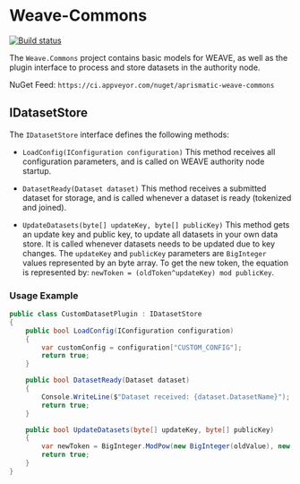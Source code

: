 ﻿# Weave-Commons

[![Build status](https://ci.appveyor.com/api/projects/status/p87ij8921enurk50/branch/master?svg=true)](https://ci.appveyor.com/project/bazzilic/weave-commons/branch/master)

The `Weave.Commons` project contains basic models for WEAVE, as well as the plugin interface to process and store datasets in the authority node.

NuGet Feed: `https://ci.appveyor.com/nuget/aprismatic-weave-commons`

## IDatasetStore

The `IDatasetStore` interface defines the following methods:

* `LoadConfig(IConfiguration configuration)`
This method receives all configuration parameters, and is called on WEAVE authority node startup.

* `DatasetReady(Dataset dataset)`
This method receives a submitted dataset for storage, and is called whenever a dataset is ready (tokenized and joined).

* `UpdateDatasets(byte[] updateKey, byte[] publicKey)`
This method gets an update key and public key, to update all datasets in your own data store. It is called whenever datasets needs to be updated due to key changes.
The `updateKey` and `publicKey` parameters are `BigInteger` values represented by an byte array. To get the new token, the equation is represented by: `newToken = (oldToken^updateKey) mod publicKey`.

### Usage Example

```csharp
public class CustomDatasetPlugin : IDatasetStore
{
    public bool LoadConfig(IConfiguration configuration)
    {
        var customConfig = configuration["CUSTOM_CONFIG"];
		return true;
    }

    public bool DatasetReady(Dataset dataset)
    {
        Console.WriteLine($"Dataset received: {dataset.DatasetName}");
		return true;
    }

    public bool UpdateDatasets(byte[] updateKey, byte[] publicKey)
    {
        var newToken = BigInteger.ModPow(new BigInteger(oldValue), new BigInteger(updateKey), new BigInteger(publicKey));
		return true;
    }
}
```
